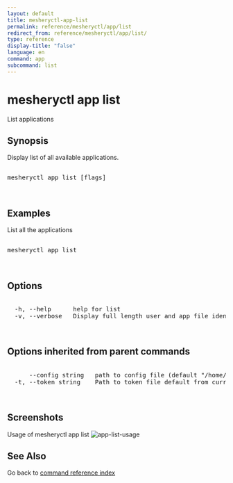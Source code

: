 ```yaml
---
layout: default
title: mesheryctl-app-list
permalink: reference/mesheryctl/app/list
redirect_from: reference/mesheryctl/app/list/
type: reference
display-title: "false"
language: en
command: app
subcommand: list
---
```


# mesheryctl app list

List applications

## Synopsis

Display list of all available applications.

<pre class='codeblock-pre'>
<div class='codeblock'>
mesheryctl app list [flags]

</div>
</pre> 

## Examples

List all the applications
<pre class='codeblock-pre'>
<div class='codeblock'>
mesheryctl app list

</div>
</pre> 

## Options

<pre class='codeblock-pre'>
<div class='codeblock'>
  -h, --help      help for list
  -v, --verbose   Display full length user and app file identifiers

</div>
</pre>

## Options inherited from parent commands

<pre class='codeblock-pre'>
<div class='codeblock'>
      --config string   path to config file (default "/home/runner/.meshery/config.yaml")
  -t, --token string    Path to token file default from current context

</div>
</pre>

## Screenshots

Usage of mesheryctl app list
![app-list-usage](/assets/img/mesheryctl/app-list.png)

## See Also

Go back to [command reference index](/reference/mesheryctl/) 
